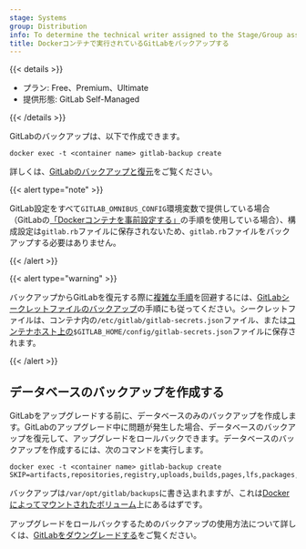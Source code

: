 ```yaml
---
stage: Systems
group: Distribution
info: To determine the technical writer assigned to the Stage/Group associated with this page, see https://handbook.gitlab.com/handbook/product/ux/technical-writing/#assignments
title: Dockerコンテナで実行されているGitLabをバックアップする
---
```


{{< details >}}

- プラン: Free、Premium、Ultimate
- 提供形態: GitLab Self-Managed

{{< /details >}}

GitLabのバックアップは、以下で作成できます。

```shell
docker exec -t <container name> gitlab-backup create
```

詳しくは、[GitLabのバックアップと復元](../../administration/backup_restore/_index.md)をご覧ください。

{{< alert type="note" >}}

GitLab設定をすべて`GITLAB_OMNIBUS_CONFIG`環境変数で提供している場合（GitLabの[「Dockerコンテナを事前設定する」](configuration.md#pre-configure-docker-container)の手順を使用している場合）、構成設定は`gitlab.rb`ファイルに保存されないため、`gitlab.rb`ファイルをバックアップする必要はありません。

{{< /alert >}}

{{< alert type="warning" >}}

バックアップからGitLabを復元する際に[複雑な手順](../../administration/backup_restore/troubleshooting_backup_gitlab.md#when-the-secrets-file-is-lost)を回避するには、[GitLabシークレットファイルのバックアップ](../../administration/backup_restore/backup_gitlab.md#storing-configuration-files)の手順にも従ってください。シークレットファイルは、コンテナ内の`/etc/gitlab/gitlab-secrets.json`ファイル、または[コンテナホスト上の](installation.md#create-a-directory-for-the-volumes)`$GITLAB_HOME/config/gitlab-secrets.json`ファイルに保存されます。

{{< /alert >}}

## データベースのバックアップを作成する

GitLabをアップグレードする前に、データベースのみのバックアップを作成します。GitLabのアップグレード中に問題が発生した場合、データベースのバックアップを復元して、アップグレードをロールバックできます。データベースのバックアップを作成するには、次のコマンドを実行します。

```shell
docker exec -t <container name> gitlab-backup create SKIP=artifacts,repositories,registry,uploads,builds,pages,lfs,packages,terraform_state
```

バックアップは`/var/opt/gitlab/backups`に書き込まれますが、これは[Dockerによってマウントされたボリューム](installation.md#create-a-directory-for-the-volumes)上にあるはずです。

アップグレードをロールバックするためのバックアップの使用方法について詳しくは、[GitLabをダウングレードする](upgrade.md#downgrade-gitlab)をご覧ください。
